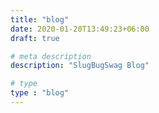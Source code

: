 ```yaml
---
title: "blog"
date: 2020-01-20T13:49:23+06:00
draft: true 

# meta description
description: "SlugBugSwag Blog"

# type
type : "blog"
---
```

